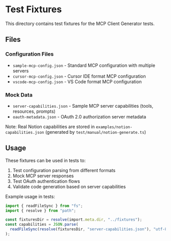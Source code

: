 # Test Fixtures

This directory contains test fixtures for the MCP Client Generator tests.

## Files

### Configuration Files

- `sample-mcp-config.json` - Standard MCP configuration with multiple servers
- `cursor-mcp-config.json` - Cursor IDE format MCP configuration
- `vscode-mcp-config.json` - VS Code format MCP configuration

### Mock Data

- `server-capabilities.json` - Sample MCP server capabilities (tools, resources, prompts)
- `oauth-metadata.json` - OAuth 2.0 authorization server metadata

Note: Real Notion capabilities are stored in `examples/notion-capabilities.json` (generated by `test/manual/notion-generate.ts`)

## Usage

These fixtures can be used in tests to:

1. Test configuration parsing from different formats
2. Mock MCP server responses
3. Test OAuth authentication flows
4. Validate code generation based on server capabilities

Example usage in tests:

```typescript
import { readFileSync } from "fs";
import { resolve } from "path";

const fixturesDir = resolve(import.meta.dir, "../fixtures");
const capabilities = JSON.parse(
  readFileSync(resolve(fixturesDir, "server-capabilities.json"), "utf-8"),
);
```

